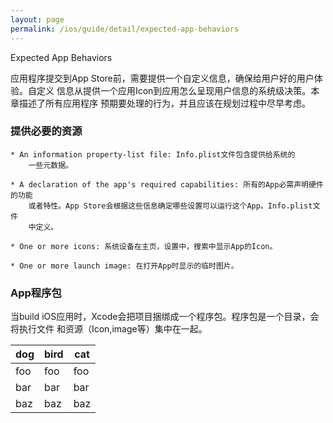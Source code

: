 ```yaml
---
layout: page
permalink: /ios/guide/detail/expected-app-behaviors
---
```


Expected App Behaviors

应用程序提交到App Store前，需要提供一个自定义信息，确保给用户好的用户体验。自定义
信息从提供一个应用Icon到应用怎么呈现用户信息的系统级决策。本章描述了所有应用程序
预期要处理的行为，并且应该在规划过程中尽早考虑。

### 提供必要的资源

	* An information property-list file: Info.plist文件包含提供给系统的
		一些元数据。

	* A declaration of the app's required capabilities: 所有的App必需声明硬件的功能
		或者特性。App Store会根据这些信息确定哪些设置可以运行这个App。Info.plist文件
		中定义。

	* One or more icons: 系统设备在主页，设置中，搜索中显示App的Icon。
	
	* One or more launch image:	在打开App时显示的临时图片。

### App程序包
当build iOS应用时，Xcode会把项目捆绑成一个程序包。程序包是一个目录，会将执行文件
和资源（Icon,image等）集中在一起。


dog | bird | cat
----|------|----
foo | foo  | foo
bar | bar  | bar
baz | baz  | baz
